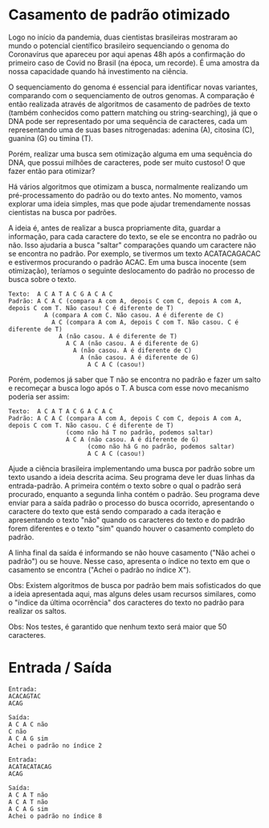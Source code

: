 # Casamento de padrão otimizado

Logo no início da pandemia, duas cientistas brasileiras mostraram ao mundo o potencial científico brasileiro sequenciando o genoma do Coronavírus que apareceu por aqui apenas 48h após a confirmação do primeiro caso de Covid no Brasil (na época, um recorde). É uma amostra da nossa capacidade quando há investimento na ciência.

O sequenciamento do genoma é essencial para identificar novas variantes, comparando com o sequenciamento de outros genomas. A comparação é então realizada através de algoritmos de casamento de padrões de texto (também conhecidos como pattern matching ou string-searching), já que o DNA pode ser representado por uma sequência de caracteres, cada um representando uma de suas bases nitrogenadas: adenina (A), citosina (C), guanina (G) ou timina (T).

Porém, realizar uma busca sem otimização alguma em uma sequência do DNA, que possui milhões de caracteres, pode ser muito custoso! O que fazer então para otimizar?

Há vários algoritmos que otimizam a busca, normalmente realizando um pré-processamento do padrão ou do texto antes. No momento, vamos explorar uma ideia simples, mas que pode ajudar tremendamente nossas cientistas na busca por padrões.

A ideia é, antes de realizar a busca propriamente dita, guardar a informação, para cada caractere do texto, se ele se encontra no padrão ou não. Isso ajudaria a busca "saltar" comparações quando um caractere não se encontra no padrão. Por exemplo, se tivermos um texto ACATACAGACAC e estivermos procurando o padrão ACAC. Em uma busca inocente (sem otimização), teríamos o seguinte deslocamento do padrão no processo de busca sobre o texto.

```
Texto:  A C A T A C G A C A C
Padrão: A C A C (compara A com A, depois C com C, depois A com A, depois C com T. Não casou! C é diferente de T)
          A (compara A com C. Não casou. A é diferente de C)
            A C (compara A com A, depois C com T. Não casou. C é diferente de T)
              A (não casou. A é diferente de T)
                A C A (não casou. A é diferente de G)
                  A (não casou. A é diferente de C)
                    A (não casou. A é diferente de G)
                      A C A C (casou!)
```

Porém, podemos já saber que T não se encontra no padrão e fazer um salto e recomeçar a busca logo após o T. A busca com esse novo mecanismo poderia ser assim:

```
Texto:  A C A T A C G A C A C
Padrão: A C A C (compara A com A, depois C com C, depois A com A, depois C com T. Não casou. C é diferente de T)
                (como não há T no padrão, podemos saltar)
                A C A (não casou. A é diferente de G)
                      (como não há G no padrão, podemos saltar)
                      A C A C (casou!)​
```
Ajude a ciência brasileira implementando uma busca por padrão sobre um texto usando a ideia descrita acima. Seu programa deve ler duas linhas da entrada-padrão. A primeira contém o texto sobre o qual o padrão será procurado, enquanto a segunda linha contém o padrão. Seu programa deve enviar para a saída padrão o processo do busca ocorrido, apresentando o caractere do texto que está sendo comparado a cada iteração e apresentando o texto "não" quando os caracteres do texto e do padrão forem diferentes e o texto "sim" quando houver o casamento completo do padrão.

A linha final da saída é informando se não houve casamento ("Não achei o padrão") ou se houve. Nesse caso, apresenta o índice no texto em que o casamento se encontra ("Achei o padrão no índice X").

Obs: Existem algoritmos de busca por padrão bem mais sofisticados do que a ideia apresentada aqui, mas alguns deles usam recursos similares, como o "índice da última ocorrência" dos caracteres do texto no padrão para realizar os saltos.

Obs: Nos testes, é garantido que nenhum texto será maior que 50 caracteres.

# Entrada / Saída

```
Entrada: 
ACACAGTAC
ACAG

Saída:
A C A C não
C não
A C A G sim
Achei o padrão no índice 2
```

```
Entrada:
ACATACATACAG
ACAG

Saída:
A C A T não
A C A T não
A C A G sim
Achei o padrão no índice 8
```